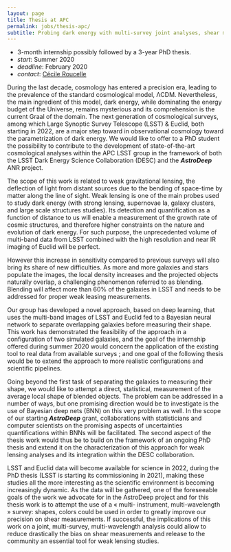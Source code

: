 ```yaml
---
layout: page
title: Thesis at APC
permalink: jobs/thesis-apc/
subtitle: Probing dark energy with multi-survey joint analyses, shear measurement with machine learning.
---
```


- 3-month internship possibly followed by a 3-year PhD thesis.
- _start_: Summer 2020
- _deadline_: February 2020
- _contact_: [Cécile Roucelle](mailto:cecile.roucelle@apc.in2p3.fr)

During the last decade, cosmology has entered a precision era, leading to the prevalence of the standard cosmological model, ΛCDM. Nevertheless, the main ingredient of this model, dark energy, while dominating the energy budget of the Universe, remains mysterious and its comprehension is the current Graal of the domain. The next generation of cosmological surveys, among which Large Synoptic Survey Telescope (LSST) & Euclid, both starting in 2022, are a major step toward in observational cosmology toward the parametrization of dark energy. We would like to offer to a PhD student the possibility to contribute to the development of state-of-the-art cosmological analyses within the APC LSST group in the framework of both the LSST Dark Energy Science Collaboration (DESC) and the ___AstroDeep___ ANR project.

The scope of this work is related to weak gravitational lensing,  the deflection of light from distant sources due to the bending of space-time by matter along the line of sight.  Weak lensing is one of the main probes used to study dark energy (with strong lensing, supernovae Ia, galaxy clusters, and large scale structures studies). Its detection and quantification as a function of distance to us will enable a measurement of the growth rate of cosmic structures, and therefore higher constraints on the nature and evolution of dark energy. For such purpose, the unprecedented volume of multi-band data from LSST combined with the high resolution and near IR imaging of Euclid will be perfect.

However this increase in sensitivity compared to previous surveys will also bring its share of new difficulties. As more and more galaxies and stars populate the images, the local density increases and the projected objects naturally overlap, a challenging phenomenon referred to as blending. Blending will affect more than 60% of the galaxies in LSST and needs to be addressed for proper weak leasing measurements.

Our group has developed a novel approach, based on deep learning, that uses the multi-band images of LSST and Euclid fed to a Bayesian neural network to separate overlapping galaxies before measuring their shape. This work has demonstrated the feasibility of the approach in a configuration of two simulated galaxies, and the goal of the internship offered during summer 2020 would concern the application of the existing tool to real data from available surveys ; and one goal of the following thesis would be to extend the approach to more realistic configurations and scientific pipelines.

Going beyond the first task of separating the galaxies to measuring their shape, we would like to attempt a direct, statistical, measurement of the average local shape of blended objects. The problem can be addressed in a number of ways, but one promising direction would be to investigate is the use of Bayesian deep nets (BNN) on this very problem as well. In the scope of our starting ___AstroDeep___ grant, collaborations with statisticians and computer scientists on the promising  aspects of uncertainties quantifications within BNNs will be facilitated. The second aspect of the thesis work would thus be to build on the framework of an ongoing PhD thesis and extend it on the characterization of this approach for weak lensing analyses and its integration within the DESC collaboration.

LSST and Euclid data will become available for science in 2022, during the PhD thesis (LSST is starting its commissioning in 2021), making these studies all the more interesting as the scientific environment is becoming increasingly dynamic. As the data will be gathered, one of the foreseeable goals of the work we advocate for in the AstroDeep project and for this thesis work is to attempt the use of a « multi- instrument, multi-wavelength » survey: shapes, colors could be used in order to greatly improve our precision on shear measurements. If successful, the implications of this work on a joint, multi-survey, multi-wavelength analysis could allow to reduce drastically the bias on shear measurements and release to the community an essential tool for weak lensing studies.
